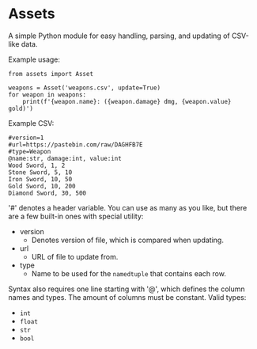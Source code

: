 # Assets

A simple Python module for easy handling, parsing, and updating of CSV-like data.

Example usage:
```python3
from assets import Asset 

weapons = Asset('weapons.csv', update=True)
for weapon in weapons:
    print(f'{weapon.name}: ({weapon.damage} dmg, {weapon.value} gold)')
```

Example CSV:
```csv
#version=1
#url=https://pastebin.com/raw/DAGHFB7E
#type=Weapon
@name:str, damage:int, value:int
Wood Sword, 1, 2
Stone Sword, 5, 10
Iron Sword, 10, 50
Gold Sword, 10, 200
Diamond Sword, 30, 500
```
'\#' denotes a header variable. You can use as many as you like, but there are
a few built-in ones with special utility:

* version
    * Denotes version of file, which is compared when updating.
* url 
    * URL of file to update from.
* type 
    * Name to be used for the `namedtuple` that contains each row.

Syntax also requires one line starting with '@', which defines the column names
and types. The amount of columns must be constant. Valid types:

* `int`
* `float`
* `str`
* `bool`
